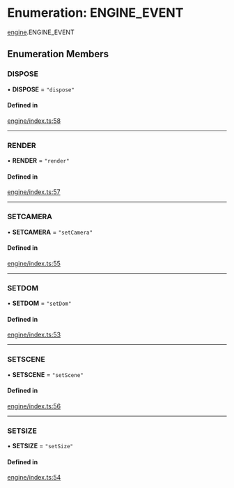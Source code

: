 # Enumeration: ENGINE\_EVENT

[engine](../modules/engine.md).ENGINE_EVENT

## Enumeration Members

### DISPOSE

• **DISPOSE** = ``"dispose"``

#### Defined in

[engine/index.ts:58](https://github.com/Shiotsukikaedesari/vis-three/blob/2f5203e6/packages/core/engine/index.ts#L58)

___

### RENDER

• **RENDER** = ``"render"``

#### Defined in

[engine/index.ts:57](https://github.com/Shiotsukikaedesari/vis-three/blob/2f5203e6/packages/core/engine/index.ts#L57)

___

### SETCAMERA

• **SETCAMERA** = ``"setCamera"``

#### Defined in

[engine/index.ts:55](https://github.com/Shiotsukikaedesari/vis-three/blob/2f5203e6/packages/core/engine/index.ts#L55)

___

### SETDOM

• **SETDOM** = ``"setDom"``

#### Defined in

[engine/index.ts:53](https://github.com/Shiotsukikaedesari/vis-three/blob/2f5203e6/packages/core/engine/index.ts#L53)

___

### SETSCENE

• **SETSCENE** = ``"setScene"``

#### Defined in

[engine/index.ts:56](https://github.com/Shiotsukikaedesari/vis-three/blob/2f5203e6/packages/core/engine/index.ts#L56)

___

### SETSIZE

• **SETSIZE** = ``"setSize"``

#### Defined in

[engine/index.ts:54](https://github.com/Shiotsukikaedesari/vis-three/blob/2f5203e6/packages/core/engine/index.ts#L54)
